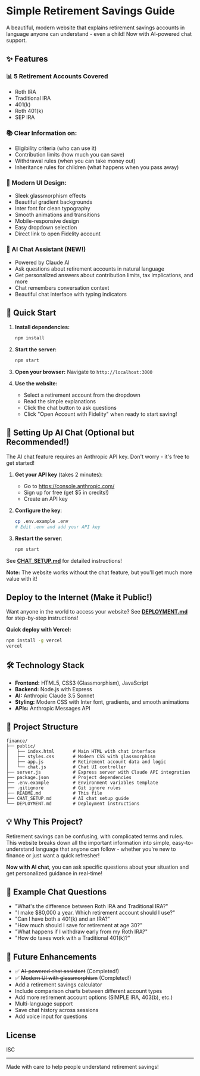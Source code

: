 # Simple Retirement Savings Guide

A beautiful, modern website that explains retirement savings accounts in language anyone can understand - even a child! Now with AI-powered chat support.

## ✨ Features

### 📊 5 Retirement Accounts Covered
  - Roth IRA
  - Traditional IRA
  - 401(k)
  - Roth 401(k)
  - SEP IRA

### 📚 Clear Information on:
  - Eligibility criteria (who can use it)
  - Contribution limits (how much you can save)
  - Withdrawal rules (when you can take money out)
  - Inheritance rules for children (what happens when you pass away)

### 🎨 Modern UI Design:
  - Sleek glassmorphism effects
  - Beautiful gradient backgrounds
  - Inter font for clean typography
  - Smooth animations and transitions
  - Mobile-responsive design
  - Easy dropdown selection
  - Direct link to open Fidelity account

### 🤖 AI Chat Assistant (NEW!)
  - Powered by Claude AI
  - Ask questions about retirement accounts in natural language
  - Get personalized answers about contribution limits, tax implications, and more
  - Chat remembers conversation context
  - Beautiful chat interface with typing indicators

## 🚀 Quick Start

1. **Install dependencies:**
   ```bash
   npm install
   ```

2. **Start the server:**
   ```bash
   npm start
   ```

3. **Open your browser:**
   Navigate to `http://localhost:3000`

4. **Use the website:**
   - Select a retirement account from the dropdown
   - Read the simple explanations
   - Click the chat button to ask questions
   - Click "Open Account with Fidelity" when ready to start saving!

## 🤖 Setting Up AI Chat (Optional but Recommended!)

The AI chat feature requires an Anthropic API key. Don't worry - it's free to get started!

1. **Get your API key** (takes 2 minutes):
   - Go to https://console.anthropic.com/
   - Sign up for free (get $5 in credits!)
   - Create an API key

2. **Configure the key**:
   ```bash
   cp .env.example .env
   # Edit .env and add your API key
   ```

3. **Restart the server**:
   ```bash
   npm start
   ```

See **[CHAT_SETUP.md](CHAT_SETUP.md)** for detailed instructions!

**Note:** The website works without the chat feature, but you'll get much more value with it!

## Deploy to the Internet (Make it Public!)

Want anyone in the world to access your website? See **[DEPLOYMENT.md](DEPLOYMENT.md)** for step-by-step instructions!

**Quick deploy with Vercel:**
```bash
npm install -g vercel
vercel
```

## 🛠️ Technology Stack

- **Frontend:** HTML5, CSS3 (Glassmorphism), JavaScript
- **Backend:** Node.js with Express
- **AI:** Anthropic Claude 3.5 Sonnet
- **Styling:** Modern CSS with Inter font, gradients, and smooth animations
- **APIs:** Anthropic Messages API

## 📁 Project Structure

```
finance/
├── public/
│   ├── index.html       # Main HTML with chat interface
│   ├── styles.css       # Modern CSS with glassmorphism
│   ├── app.js           # Retirement account data and logic
│   └── chat.js          # Chat UI controller
├── server.js            # Express server with Claude API integration
├── package.json         # Project dependencies
├── .env.example         # Environment variables template
├── .gitignore           # Git ignore rules
├── README.md            # This file
├── CHAT_SETUP.md        # AI chat setup guide
└── DEPLOYMENT.md        # Deployment instructions
```

## 💡 Why This Project?

Retirement savings can be confusing, with complicated terms and rules. This website breaks down all the important information into simple, easy-to-understand language that anyone can follow - whether you're new to finance or just want a quick refresher!

**Now with AI chat**, you can ask specific questions about your situation and get personalized guidance in real-time!

## 🎯 Example Chat Questions

- "What's the difference between Roth IRA and Traditional IRA?"
- "I make $80,000 a year. Which retirement account should I use?"
- "Can I have both a 401(k) and an IRA?"
- "How much should I save for retirement at age 30?"
- "What happens if I withdraw early from my Roth IRA?"
- "How do taxes work with a Traditional 401(k)?"

## 🚀 Future Enhancements

- ✅ ~~AI-powered chat assistant~~ (Completed!)
- ✅ ~~Modern UI with glassmorphism~~ (Completed!)
- Add a retirement savings calculator
- Include comparison charts between different account types
- Add more retirement account options (SIMPLE IRA, 403(b), etc.)
- Multi-language support
- Save chat history across sessions
- Add voice input for questions

## License

ISC

---

Made with care to help people understand retirement savings!
